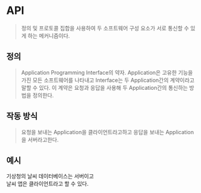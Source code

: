 # API

> 정의 및 프로토콜 집합을 사용하여 두 소프트웨어 구성 요소가 서로 통신할 수 있게 하는 메커니즘이다.

## 정의

> Application Programming Interface의 약자.
> Application은 고유한 기능을 가진 모든 소프트웨어를 나타내고
> Interface는 두 Application간의 계약이라고 말할 수 있다.
> 이 계약은 요청과 응답을 사용해 두 Application간의 통신하는 방법을 정의한다.

## 작동 방식

> 요청을 보내는 Application을 클라이언트라고하고
> 응답을 보내는 Application을 서버라고한다.

## 예시

기상청의 날씨 데이터베이스는 서버이고   
날씨 앱은 클라이언트라고 할 수 있다.
